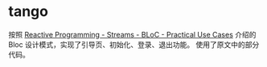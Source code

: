 # tango

按照 [Reactive Programming - Streams - BLoC - Practical Use Cases](https://www.didierboelens.com/2018/12/reactive-programming---streams---bloc---practical-use-cases/) 介绍的 Bloc 设计模式，实现了引导页、初始化、登录、退出功能。
使用了原文中的部分代码。


